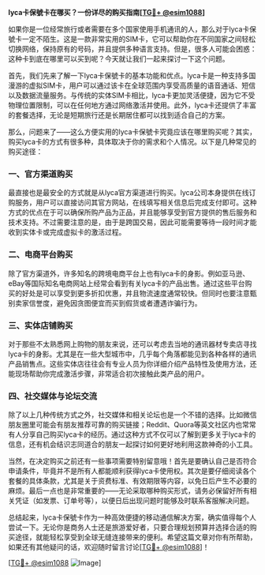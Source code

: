 **lyca卡保號卡在哪买？一份详尽的购买指南[[TG💪+ @esim1088](https://t.me/s/esim1088)]**

如果你是一位经常旅行或者需要在多个国家使用手机通讯的人，那么对于lyca卡保號卡一定不陌生。这是一款非常实用的SIM卡，它可以帮助你在不同国家之间轻松切换网络，保持原有的号码，并且提供多种语言支持。但是，很多人可能会困惑：这种卡到底在哪里可以买到呢？今天就让我们一起来探讨一下这个问题。

首先，我们先来了解一下lyca卡保號卡的基本功能和优点。lyca卡是一种支持多国漫游的虚拟SIM卡，用户可以通过该卡在全球范围内享受高质量的语音通话、短信以及数据流量服务。与传统的实体SIM卡相比，lyca卡更加灵活便捷，因为它不受物理位置限制，可以在任何地方通过网络激活并使用。此外，lyca卡还提供了丰富的套餐选择，无论是短期旅行还是长期居住都可以找到适合自己的方案。

那么，问题来了——这么方便实用的lyca卡保號卡究竟应该在哪里购买呢？其实，购买lyca卡的方式有很多种，具体取决于你的需求和个人情况。以下是几种常见的购买途径：

### 一、官方渠道购买

最直接也是最安全的方式就是从lyca官方渠道进行购买。lyca公司本身提供在线订购服务，用户可以直接访问其官方网站，在线填写相关信息后完成支付即可。这种方式的优点在于可以确保所购产品为正品，并且能够享受到官方提供的售后服务和技术支持。不过需要注意的是，由于是跨国交易，因此可能需要等待一段时间才能收到实体卡或完成虚拟卡的激活过程。

### 二、电商平台购买

除了官方渠道外，许多知名的跨境电商平台上也有lyca卡的身影。例如亚马逊、eBay等国际知名电商网站上经常会看到有关lyca卡的产品出售。通过这些平台购买的好处是可以享受到更多折扣优惠，并且物流速度通常较快。但同时也要注意甄别卖家信誉度，避免因贪图便宜而买到假货或者遭遇诈骗行为。

### 三、实体店铺购买

对于那些不太熟悉网上购物的朋友来说，还可以考虑去当地的通讯器材专卖店寻找lyca卡的身影。尤其是在一些大型城市中，几乎每个角落都能见到各种各样的通讯产品销售点。这些实体店往往会有专业人员为你详细介绍产品特性及使用方法，还能现场帮助你完成激活步骤，非常适合初次接触此类产品的用户。

### 四、社交媒体与论坛交流

除了以上几种传统方式之外，社交媒体和相关论坛也是一个不错的选择。比如微信朋友圈里可能会有朋友推荐可靠的购买链接；Reddit、Quora等英文社区内也常常有人分享自己购买lyca卡的经历。通过这种方式不仅可以了解到更多关于lyca卡的信息，还有机会结识志同道合的朋友一起探讨如何更好地利用这款神奇的小工具。

当然，在决定购买之前还有一些事项需要特别留意哦！首先是要确认自己是否符合申请条件，毕竟并不是所有人都能顺利获得lyca卡使用权。其次是要仔细阅读各个套餐的具体条款，尤其是关于资费标准、有效期限等内容，以免日后产生不必要的麻烦。最后一点也是非常重要的——无论采取哪种购买形式，请务必保留好所有相关凭证（如发票、订单号等），以便日后出现问题时能够及时联系客服解决问题。

总结起来，lyca卡保號卡作为一种高效便捷的移动通信解决方案，确实值得每个人尝试一下。无论你是商务人士还是旅游爱好者，只要合理规划预算并选择合适的购买途径，就能轻松享受到全球无缝连接带来的便利。希望这篇文章对你有所帮助，如果还有其他疑问的话，欢迎随时留言讨论[[TG💪+ @esim1088](https://t.me/s/esim1088)]！

[[TG💪+ @esim1088](https://t.me/s/esim1088) ![Image](https://i.postimg.cc/4NQfJmqS/Snipaste-2025-05-13-00-14-12.png)]